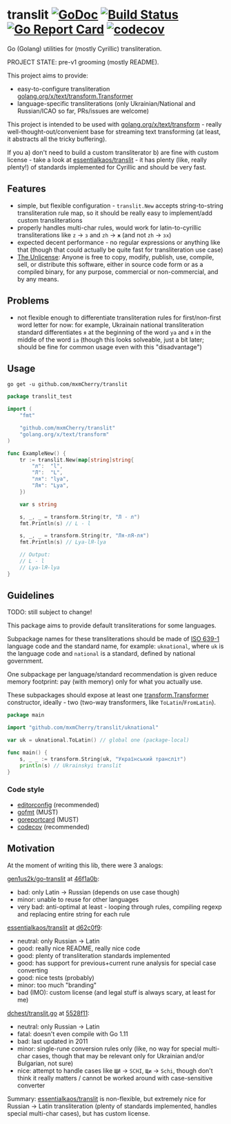 # translit [![GoDoc](https://godoc.org/github.com/mxmCherry/translit?status.svg)](https://godoc.org/github.com/mxmCherry/translit) [![Build Status](https://travis-ci.org/mxmCherry/translit.svg?branch=master)](https://travis-ci.org/mxmCherry/translit) [![Go Report Card](https://goreportcard.com/badge/github.com/mxmCherry/translit)](https://goreportcard.com/report/github.com/mxmCherry/translit) [![codecov](https://codecov.io/gh/mxmCherry/translit/branch/master/graph/badge.svg)](https://codecov.io/gh/mxmCherry/translit)

Go (Golang) utilities for (mostly Cyrillic) transliteration.

PROJECT STATE: pre-v1 grooming (mostly README).

This project aims to provide:

- easy-to-configure transliteration [golang.org/x/text/transform.Transformer](https://godoc.org/golang.org/x/text/transform#Transformer)
- language-specific transliterations (only Ukrainian/National and Russian/ICAO so far, PRs/issues are welcome)

This project is intended to be used with [golang.org/x/text/transform](https://godoc.org/golang.org/x/text/transform) - really well-thought-out/convenient base for streaming text transforming (at least, it abstracts all the tricky buffering).

If you a) don't need to build a custom transliterator b) are fine with custom license - take a look at [essentialkaos/translit](https://github.com/essentialkaos/translit) - it has plenty (like, really plenty!) of standards implemented for Cyrillic and should be very fast.

## Features

- simple, but flexible configuration - `translit.New` accepts string-to-string transliteration rule map, so it should be really easy to implement/add custom transliterations
- properly handles multi-char rules, would work for latin-to-cyrillic transliterations like `z` -> `з` and `zh` -> `ж` (and not `zh` -> `зх`)
- expected decent performance - no regular expressions or anything like that (though that could actually be quite fast for transliteration use case)
- [The Unlicense](https://tldrlegal.com/license/unlicense): Anyone is free to copy, modify, publish, use, compile, sell, or distribute this software, either in source code form or as a compiled binary, for any purpose, commercial or non-commercial, and by any means.

## Problems

- not flexible enough to differentiate transliteration rules for first/non-first word letter for now: for example, Ukrainain national transliteration standard differentiates `я` at the beginning of the word `ya` and `я` in the middle of the word `ia` (though this looks solveable, just a bit later; should be fine for common usage even with this "disadvantage")

## Usage

```shell
go get -u github.com/mxmCherry/translit
```

```go
package translit_test

import (
	"fmt"

	"github.com/mxmCherry/translit"
	"golang.org/x/text/transform"
)

func ExampleNew() {
	tr := translit.New(map[string]string{
		"л":  "l",
		"Л":  "L",
		"ля": "lya",
		"Ля": "Lya",
	})

	var s string

	s, _, _ = transform.String(tr, "Л - л")
	fmt.Println(s) // L - l

	s, _, _ = transform.String(tr, "Ля-лЯ-ля")
	fmt.Println(s) // Lya-lЯ-lya

	// Output:
	// L - l
	// Lya-lЯ-lya
}
```

## Guidelines

TODO: still subject to change!

This package aims to provide default transliterations for some languages.

Subpackage names for these transliterations should be made of [ISO 639-1](https://en.wikipedia.org/wiki/ISO_639-1) language code and the standard name, for example: `uknational`, where `uk` is the language code and `national` is a standard, defined by national government.

One subpackage per language/standard recommendation is given reduce memory footprint: pay (with memory) only for what you actually use.

These subpackages should expose at least one [transform.Transformer](https://godoc.org/golang.org/x/text/transform#Transformer) constructor, ideally - two (two-way transformers, like `ToLatin`/`FromLatin`).

```go
package main

import "github.com/mxmCherry/translit/uknational"

var uk = uknational.ToLatin() // global one (package-local)

func main() {
	s, _ _ := transform.String(uk, "Український трансліт")
	println(s) // Ukrainskyi translit
}
```

### Code style

- [editorconfig](https://editorconfig.org/) (recommended)
- [gofmt](https://blog.golang.org/go-fmt-your-code) (MUST)
- [goreportcard](https://goreportcard.com/report/github.com/mxmCherry/translit) (MUST)
- [codecov](https://codecov.io/gh/mxmCherry/translit) (recommended)

## Motivation

At the moment of writing this lib, there were 3 analogs:

[gen1us2k/go-translit](github.com/gen1us2k/go-translit) at [46f1a0b](https://github.com/gen1us2k/go-translit/commit/46f1a0be552caadbdbc19cf9a6705c4402b7ab47):

- bad: only Latin -> Russian (depends on use case though)
- minor: unable to reuse for other languages
- very bad: anti-optimal at least  - looping through rules, compiling regexp and replacing entire string for each rule

[essentialkaos/translit](https://github.com/essentialkaos/translit) at [d62c0f9](https://github.com/essentialkaos/translit/commit/d62c0f98f9b32cda180f3e875d80a6afbaf34d9b):

- neutral: only Russian -> Latin
- good: really nice README, really nice code
- good: plenty of transliteration standards implemented
- good: has support for previous+current rune analysis for special case converting
- good: nice tests (probably)
- minor: too much "branding"
- bad (IMO): custom license (and legal stuff is always scary, at least for me)

[dchest/translit.go](https://github.com/dchest/translit.go) at [5528f11](https://github.com/dchest/translit.go/commit/5528f1177236f74b86bf5eecb7381bcda1074cba):

- neutral: only Russian -> Latin
- fatal: doesn't even compile with Go 1.11
- bad: last updated in 2011
- minor: single-rune conversion rules only (like, no way for special multi-char cases, though that may be relevant only for Ukrainian and/or Bulgarian, not sure)
- nice: attempt to handle cases like `ЩИ` -> `SCHI`, `Щи` -> `Schi`, though don't think it really matters / cannot be worked around with case-sensitive converter

Summary: [essentialkaos/translit](https://github.com/essentialkaos/translit) is non-flexible, but extremely nice for Russian -> Latin transliteration (plenty of standards implemented, handles special multi-char cases), but has custom license.
